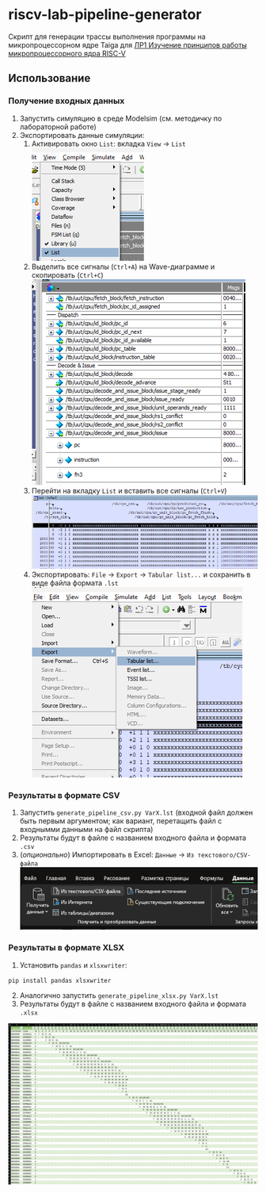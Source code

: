 # riscv-lab-pipeline-generator
Скрипт для генерации трассы выполнения программы на микропроцессорном ядре Taiga для [ЛР1 Изучение принципов работы микропроцессорного ядра RISC-V](https://gitlab.com/sibragimov/riscv-lab/-/blob/main/main.adoc) 

## Использование

### Получение входных данных

1. Запустить симуляцию в среде Modelsim (см. методичку по лабораторной работе)
2. Экспортировать данные симуляции:
   1. Активировать окно `List`: вкладка `View` -> `List`
      ![list-tab-activate](docs/list-tab-activate.png)
   2. Выделить все сигналы (`Ctrl+A`) на Wave-диаграмме и скопировать (`Ctrl+C`)
      ![select-and-copy-all-signals](docs/select-and-copy-all-signals.png)
   3. Перейти на вкладку `List` и вставить все сигналы (`Ctrl+V`)
      ![paste-signals-on-list-tab](docs/paste-signals-on-list-tab.png)
   4. Экспортировать: `File` -> `Export` -> `Tabular list...` и сохранить в виде файла формата `.lst`
      ![export-list-tab](docs/export-list-tab.png)

### Результаты в формате CSV

1. Запустить `generate_pipeline_csv.py VarX.lst` (входной файл должен быть первым аргументом; как вариант, перетащить файл с входнымми данными на файл скрипта)
2. Результаты будут в файле с названием входного файла и формата `.csv`
3. (_опционально_) Импортировать в Excel: `Данные` -> `Из текстового/CSV-файла`
   ![excel-import-csv](docs/excel-import-csv.png)

### Результаты в формате XLSX

1. Установить `pandas` и `xlsxwriter`:
```
pip install pandas xlsxwriter
```
2. Аналогично запустить `generate_pipeline_xlsx.py VarX.lst`
3. Результаты будут в файле с названием входного файла и формата `.xlsx`

![excel-results](docs/excel-results.png)